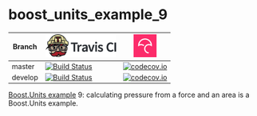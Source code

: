 # boost_units_example_9

Branch|[![Travis CI logo](TravisCI.png)](https://travis-ci.org)|[![Codecov logo](Codecov.png)](https://www.codecov.io)
---|---|---
master|[![Build Status](https://travis-ci.org/richelbilderbeek/boost_units_example_9.svg?branch=master)](https://travis-ci.org/richelbilderbeek/boost_units_example_9)|[![codecov.io](https://codecov.io/github/richelbilderbeek/boost_units_example_9/coverage.svg?branch=master)](https://codecov.io/github/richelbilderbeek/boost_units_example_9/branch/master)
develop|[![Build Status](https://travis-ci.org/richelbilderbeek/boost_units_example_9.svg?branch=develop)](https://travis-ci.org/richelbilderbeek/boost_units_example_9)|[![codecov.io](https://codecov.io/github/richelbilderbeek/boost_units_example_9/coverage.svg?branch=develop)](https://codecov.io/github/richelbilderbeek/boost_units_example_9/branch/develop)

[Boost.Units example](http://www.github.com/richelbilderbeek/boost_units_example) 9: calculating pressure from a force and an area is a Boost.Units example. 
